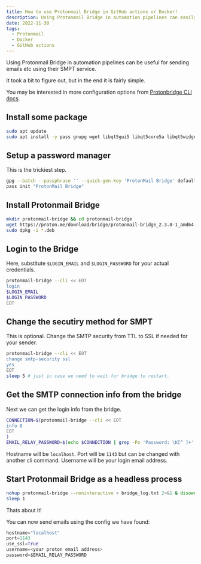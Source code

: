 ```yaml
---
title: How to use Protonmail Bridge in GitHub actions or Docker!
description: Using Protonmail Bridge in automation pipelines can easily be done in GitHub action and Docker containers.
date: 2022-11-30
tags:
  - Protonmail
  - Docker
  - GitHub actions
---
```


Using Protonmail Bridge in automation pipelines can be useful for sending emails etc using their SMPT service.

It took a bit to figure out, but in the end it is fairly simple.

You may be interested in more configuration options from [Protonbridge CLI docs](https://proton.me/support/bridge-cli-guide).

## Install some package

```bash
sudo apt update
sudo apt install -y pass gnupg wget libqt5gui5 libqt5core5a libqt5widgets5 libqt5qml5 libqt5network5 libqt5svg5 libpulse-mainloop-glib0 fonts-dejavu libsecret-1-0
```

## Setup a password manager

This is the trickiest step.

```bash
gpg --batch --passphrase '' --quick-gen-key 'ProtonMail Bridge' default default never
pass init "ProtonMail Bridge"
```

## Install Protonmail Bridge

```bash
mkdir protonmail-bridge && cd protonmail-bridge
wget https://proton.me/download/bridge/protonmail-bridge_2.3.0-1_amd64.deb
sudo dpkg -i *.deb
```

## Login to the Bridge

Here, substitute `$LOGIN_EMAIL` and `$LOGIN_PASSWORD` for your actual credentials.

```bash
protonmail-bridge --cli << EOT
login
$LOGIN_EMAIL
$LOGIN_PASSWORD
EOT
```


## Change the secutiry method for SMPT

This is optional. Change the SMTP security from TTL to SSL if needed for your sender.

```bash
protonmail-bridge --cli << EOT
change smtp-security ssl
yes
EOT
sleep 5 # just in case we need to wait for bridge to restart.
```

## Get the SMTP connection info from the bridge

Next we can get the login info from the bridge.

```bash
CONNECTION=$(protonmail-bridge --cli << EOT
info 0
EOT
)
EMAIL_RELAY_PASSWORD=$(echo $CONNECTION | grep -Po 'Password: \K[^ ]+' | head -1)
```

Hostname will be `localhost`.
Port will be `1143` but can be changed with another cli command.
Username will be your login email address.

## Start Protonmail Bridge as a headless process

```bash
nohup protonmail-bridge --noninteractive > bridge_log.txt 2>&1 & disown
sleep 1
```

Thats about it!

You can now send emails using the config we have found:

```python
hostname="localhost"
port=1143
use_ssl=True
username=<your proton email address>
password=$EMAIL_RELAY_PASSWORD
```

